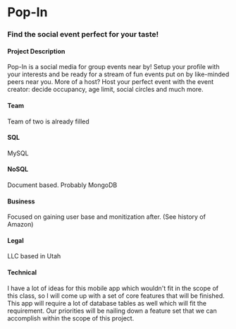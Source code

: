 # Pop-In
### Find the social event perfect for your taste!
#### Project Description
Pop-In is a social media for group events near by! Setup your profile with your interests and be ready for a stream of fun events put on by like-minded peers near you. More of a host? Host your perfect event with the event creator: decide occupancy, age limit, social circles and much more.

#### Team
Team of two is already filled

#### SQL
MySQL

#### NoSQL
Document based. Probably MongoDB

#### Business
Focused on gaining user base and monitization after. (See history of Amazon)

#### Legal
LLC based in Utah

#### Technical
I have a lot of ideas for this mobile app which wouldn't fit in the scope of this class, so I will come up with a set of core features that will be finished. This app will require a lot of database tables as well which will fit the requirement. Our priorities will be nailing down a feature set that we can accomplish within the scope of this project.
